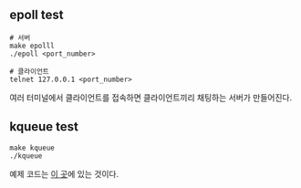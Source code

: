 ## epoll test

```shell
# 서버
make epolll
./epoll <port_number>
```

```shell
# 클라이언트
telnet 127.0.0.1 <port_number>
```

여러 터미널에서 클라이언트를 접속하면 클라이언트끼리 채팅하는 서버가 만들어진다.

## kqueue test

```shell
make kqueue
./kqueue
```

예제 코드는 [이 곳](https://hyeonski.tistory.com/9)에 있는 것이다.